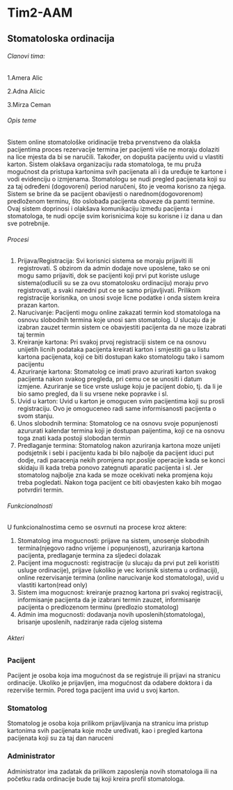 # Tim2-AAM

## Stomatoloska ordinacija

###### Clanovi tima:

1.Amera Alic

2.Adna Alicic

3.Mirza Ceman

###### Opis teme
Sistem online stomatološke oridinacije treba prvenstveno da olakša pacijentima  proces rezervacije termina jer pacijenti više ne moraju dolaziti na lice mjesta da bi se naručili. Također, on dopušta pacijentu uvid u vlastiti karton. Sistem olakšava organizaciju rada stomatologa, te mu pruža mogućnost da pristupa kartonima svih pacijenata ali i da uređuje te kartone i vodi evidenciju o izmjenama. Stomatologu se nudi pregled pacijenata koji su za taj određeni (dogovoreni) period naručeni, što je veoma korisno za njega. Sistem se brine da se pacijent obavijesti o narednom(dogovorenom) predloženom terminu, što oslobađa pacijenta obaveze da pamti termine. Ovaj sistem doprinosi i olakšava komunikaciju između pacijenta i stomatologa, te nudi opcije svim korisnicima koje su korisne i iz dana u dan sve potrebnije.

###### Procesi
1. Prijava/Registracija: 
Svi korisnici sistema se moraju prijaviti ili registrovati. S obzirom da admin dodaje nove uposlene, tako se oni mogu samo prijaviti, dok se pacijenti koji prvi put koriste usluge sistema(odlucili su se za ovu stomatolosku ordinaciju) moraju prvo registrovati, a svaki naredni put ce se samo prijavljivati. Prilikom registracije korisnika, on unosi svoje licne podatke i onda sistem kreira prazan karton.
2. Narucivanje:
Pacijenti mogu online zakazati termin kod stomatologa na osnovu slobodnih termina koje unosi sam stomatolog. U slucaju da je izabran zauzet termin sistem ce obavjestiti pacijenta da ne moze izabrati taj termin
3. Kreiranje kartona:
Pri svakoj prvoj registraciji sistem ce na osnovu unijetih licnih podataka pacijenta kreirati karton i smjestiti ga u listu kartona pacijenata, koji ce biti dostupan kako stomatologu tako i samom pacijentu
4. Azuriranje kartona:
Stomatolog ce imati pravo azurirati karton svakog pacijenta nakon svakog pregleda, pri cemu ce se unositi i datum izmjene. Azuriranje se tice vrste usluge koju je pacijent dobio, tj. da li je bio samo pregled, da li su vrsene neke popravke i sl.
5. Uvid u karton:
Uvid u karton je omogucen svim pacijentima koji su prosli registraciju. Ovo je omoguceneo radi same informisanosti pacijenta o svom stanju.
6. Unos slobodnih termina:
Stomatolog ce na osnovu svoje popunjenosti azururati kalendar termina koji je dostupan paijentima, koji ce na osnovu toga znati kada postoji slobodan termin
7. Predlaganje termina:
Stomatolog nakon azuriranja kartona moze unijeti podsjetnik i sebi i pacijentu kada bi bilo najbolje da pacijent iduci put dodje, radi paracenja nekih promjena npr.poslije operacije kada se konci skidaju ili kada treba ponovo zategnuti aparatic pacijenta i sl. Jer stomatolog najbolje zna kada se moze ocekivati neka promjena koju treba pogledati. Nakon toga pacijent ce biti obavjesten kako bih mogao potvrdiri termin. 

###### Funkcionalnosti
U funkcionalnostima cemo se osvrnuti na procese kroz aktere: 
1. Stomatolog ima mogucnosti:
prijave na sistem, unosenje slobodnih termina(njegovo radno vrijeme i popunjenost), azuriranja kartona pacijenta, predlaganje termina za sljedeci dolazak
2. Pacijent ima mogucnosti: 
registracije (u slucaju da prvi put zeli koristiti usluge ordinacije), prijave (ukoliko je vec korisnik sistema u ordinaciji), online rezervisanje termina (online narucivanje kod stomatologa), uvid u vlastiti karton(read only)
3. Sistem ima mogucnost: 
kreiranje praznog kartona pri svakoj registraciji, informisanje pacijenta da je izabrani termin zauzet, informisanje pacijenta o predlozenom terminu (predlozio stomatolog)
4. Admin ima mogucnosti: 
dodavanja novih uposlenih(stomatologa), brisanje uposlenih, nadziranje rada cijelog sistema 


###### Akteri
### Pacijent
Pacijent je osoba koja ima mogućnost da se registruje ili prijavi na stranicu ordinacije. Ukoliko je prijavljen, ima mogućnost da odabere doktora i da rezerviše termin. Pored toga pacijent ima uvid u svoj karton. 
### Stomatolog 
Stomatolog je osoba koja prilikom prijavljivanja na stranicu ima pristup kartonima svih pacijenata koje može uređivati, kao i pregled kartona pacijenata koji su za taj dan naruceni  
### Administrator
Administrator ima zadatak da prilikom zaposlenja novih stomatologa ili na početku rada ordinacije bude taj koji kreira profil stomatologa.



